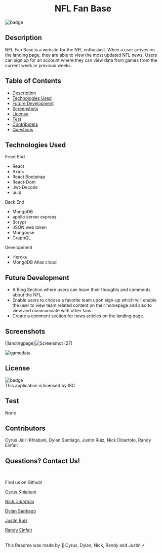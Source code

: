 
  <h1 align="center">NFL Fan Base</h1>

  ![badge](https://img.shields.io/badge/license-ISC--brightgreen)<br />

  ## Description 
  NFL Fan Base is a website for the NFL enthusiast. When a user arrives on the landing page, they are able to view the most updated NFL news. Users can sign up for an account where they can view data from games from the current week or previous weeks. 

  ## Table of Contents
  * [Description](#description)
  * [Technologies Used](#technologies-used)
  * [Future Development](#future-development)
  * [Screenshots](#screenshots)
  * [License](#license)
  * [Test](#test)
  * [Contributers](#contributers)
  * [Questions](#questions)
  
 

  ## Technologies Used
  Front End 
  * React 
  * Axios
  * React Bootstrap
  * React-Dom 
  * Jwt-Decode
  * uuid
  
  Back End
  * MongoDB 
  * apollo server express
  * Bcrypt
  * JSON web token
  * Mongoose 
  * GraphQL
  
  Development 
  * Heroku 
  * MongoDB Atlas cloud

  ## Future Development 
  
  * A Blog Section where users can leave their thoughts and comments about the NFL. 
  * Enable users to choose a favorite team upon sign-up which will enable the user to view team related content on their homepage and also to view and           communicate with other fans.
  * Create a comment section for news articles on the landing page.


  
  ## Screenshots
 ![landingpage]![Screenshot (27)](https://user-images.githubusercontent.com/107439535/205775681-8301d1d6-3632-4374-b506-fae6a100a6ed.png)


 ![gamedata](https://user-images.githubusercontent.com/102045473/205515198-d1d705ba-8514-4231-9a70-55cf7c5c3d59.png)


  ## License
![badge](https://img.shields.io/badge/license-ISC--brightgreen)
<br />
This application is licensed by ISC

## Test 
None

## Contributors
Cyrus Jalili Khiabani, Dylan Santiago, Justin Ruiz, Nick Dibartolo, Randy Einfalt

## Questions? Contact Us!
<br />

Find us on Github!

<a href="https://github.com/cykj40"> Cyrus Khiabani </a> 

<a href="https://github.com/nickdibartolo1"> Nick Dibartolo </a>

<a href="https://github.com/DylanSantiago"> Dylan Santiago </a> 

<a href="https://github.com/JustinRuiz321"> Justin Ruiz </a> 

<a href="https://github.com/Einfalt4"> Randy Einfalt </a> <br />
<br /> 

This Readme was made by 🚀 Cyrus, Dylan, Nick, Randy and Justin ⚡



